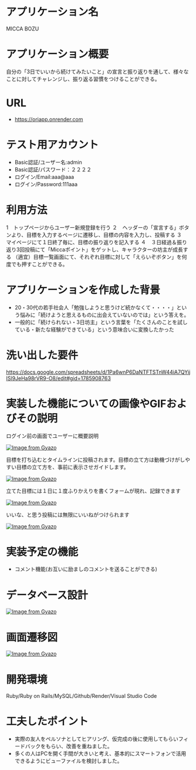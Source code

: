 # アプリケーション名	
MICCA BOZU

# アプリケーション概要
自分の「3日でいいから続けてみたいこと」の宣言と振り返りを通して、様々なことに対してチャレンジし、振り返る習慣をつけることができる。

# URL
* https://oriapp.onrender.com

# テスト用アカウント
* Basic認証/ユーザー名:admin
* Basic認証/パスワード：２２２２
* ログイン/Email:aaa@aaa
* ログイン/Password:111aaa

# 利用方法 
1　トップページからユーザー新規登録を行う
２　ヘッダーの「宣言する」ボタンより、目標を入力するページに遷移し、目標の内容を入力し、投稿する
３　マイページにて１日終了毎に、目標の振り返りを記入する
４　３日経過＆振り返り3回投稿にて「Miccaポイント」をゲットし、キャラクターの坊主が成長する
（適宜）目標一覧画面にて、それぞれ目標に対して「えらいぞボタン」を何度でも押すことができる。

# アプリケーションを作成した背景
* 20・30代の若手社会人「勉強しようと思うけど続かなくて・・・・」という悩みに「続けようと思えるものに出会えていないのでは」という答えを。
* 一般的に「続けられない・3日坊主」という言葉を「たくさんのことを試している・新たな経験ができている」という意味合いに変換したかった

# 洗い出した要件
https://docs.google.com/spreadsheets/d/1Pa6wnP6DaNTFTSTnW44iA7QYijISl9JeHa98rVR9-O8/edit#gid=1785908763

# 実装した機能についての画像やGIFおよびその説明
ログイン前の画面でユーザーに概要説明

[![Image from Gyazo](https://i.gyazo.com/a379e4d6f57d1be1eb9a4db0f6a11237.gif)](https://gyazo.com/a379e4d6f57d1be1eb9a4db0f6a11237)

目標を打ち込むとタイムラインに投稿されます。目標の立て方は動機づけがしやすい目標の立て方を、事前に表示させガイドします。

[![Image from Gyazo](https://i.gyazo.com/9f01bfb0a3a7aa22a056ab2ea541903f.gif)](https://gyazo.com/9f01bfb0a3a7aa22a056ab2ea541903f)

立てた目標には１日に１度ふりかえりを書くフォームが現れ、記録できます

[![Image from Gyazo](https://i.gyazo.com/be82df127b046c54c410ee4311c3b1cc.gif)](https://gyazo.com/be82df127b046c54c410ee4311c3b1cc)

いいな、と思う投稿には無限にいいねがつけられます

[![Image from Gyazo](https://i.gyazo.com/308449d9843ebfbc9bc4e4b175b2b5d4.gif)](https://gyazo.com/308449d9843ebfbc9bc4e4b175b2b5d4)

# 実装予定の機能
* コメント機能(お互いに励ましのコメントを送ることができる)

# データベース設計
[![Image from Gyazo](https://i.gyazo.com/81ce3e30adf4c45c2b24bdadfcef573f.png)](https://gyazo.com/81ce3e30adf4c45c2b24bdadfcef573f)

# 画面遷移図
[![Image from Gyazo](https://i.gyazo.com/75e6d53127518fad314d29f89da80565.png)](https://gyazo.com/75e6d53127518fad314d29f89da80565)

# 開発環境
Ruby/Ruby on Rails/MySQL/Github/Render/Visual Studio Code

# 工夫したポイント
* 実際の友人をペルソナとしてヒアリング、仮完成の後に使用してもらいフィードバックをもらい、改善を重ねました。
* 多くの人はPCを開く手間が大きいと考え、基本的にスマートフォンで活用できるようにビューファイルを検討しました。

